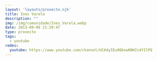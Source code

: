```yaml
---
layout: 'layouts/proxecto.njk'
title: Ines Varela
description: ""
img: /img/comunidade/Ines_Varela.webp
date: 2013-09-08 21:29:47
type: proxecto
tags:
  - youtube
redes:
  youtube: https://www.youtube.com/channel/UC64yIEu8QkowKNH2i4YIlPQ
---
```

